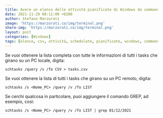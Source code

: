 ```yaml
---
title: Avere un elenco delle attività pianificate di Windows da command line
date: 2021-11-29 08:11:00 +0200
author: Stefano Marzorati
image: 'https://marzorati.co/img/terminal.png'
share-img: 'https://marzorati.co/img/terminal.png'
layout: post
categories: [Windows]
tags: [elenco, csv, attività, schedulate, pianificate, windows, commandline, remoto, tasks, list]
---
```

Se vuoi ottenere la lista completa con tutte le informazioni di tutti i tasks che girano su un PC locale, digita:   
~~~batch
schtasks /query /v /fo CSV > tasks.csv
~~~

Se vuoi ottenere la lista di tutti i tasks che girano su un PC remoto, digita:   
~~~batch
schtasks /s <Nome_PC> /query /v /fo LIST
~~~

Se cerchi qualcosa in particolare, puoi aggiungere il comando GREP, ad esempio, così:   
~~~batch
schtasks /s <Nome_PC> /query /v /fo LIST | grep 01/12/2021
~~~